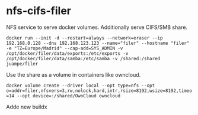 # nfs-cifs-filer
NFS service to serve docker volumes. Additionally serve CIFS/SMB share.

`docker run --init -d --restart=always --network=eraser --ip 192.168.0.128 --dns 192.168.123.123 --name="filer" --hostname "filer" -e "TZ=Europe/Madrid" --cap-add=SYS_ADMIN -v /opt/docker/filer/data/exports:/etc/exports -v /opt/docker/filer/data/samba:/etc/samba -v /shared:/shared juampe/filer`

Use the share as a volume in containers like owncloud.

`docker volume create --driver local --opt type=nfs --opt o=addr=filer,nfsvers=3,rw,nolock,hard,intr,rsize=8192,wsize=8192,timeo=14 --opt device=:/shared/OwnCloud owncloud`

Adde new buildx
